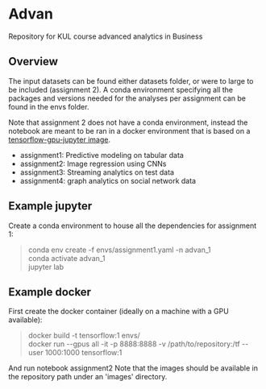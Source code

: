# Advan
Repository for KUL course advanced analytics in Business

## Overview

The input datasets can be found either datasets folder, or were to large to be included (assignment 2).
A conda environment specifying all the packages and versions needed for the analyses per assignment can be found in the envs folder.

Note that assignment 2 does not have a conda environment, instead the notebook are meant to be ran in a docker environment that is based on a [tensorflow-gpu-jupyter image](https://hub.docker.com/r/tensorflow/tensorflow/tags).

 - assignment1: Predictive modeling on tabular data  
 - assignment2: Image regression using CNNs  
 - assignment3: Streaming analytics on test data  
 - assignment4: graph analytics on social network data  

## Example jupyter

Create a conda environment to house all the dependencies for assignment 1:

 > conda env create -f envs/assignment1.yaml -n advan_1  
 > conda activate advan_1  
 > jupyter lab

## Example docker

First create the docker container (ideally on a machine with a GPU available):

 > docker build -t tensorflow:1 envs/  
 > docker run --gpus all -it -p 8888:8888 -v /path/to/repository:/tf --user 1000:1000 tensorflow:1  

And run notebook assignment2
Note that the images should be available in the repository path under an 'images' directory.